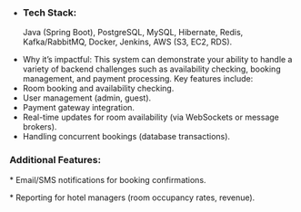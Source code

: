 * <h3><b>Tech Stack:</b></h3><p></p> Java (Spring Boot), PostgreSQL, MySQL, Hibernate, Redis, Kafka/RabbitMQ, Docker, Jenkins, AWS (S3, EC2, RDS).</p>
* Why it’s impactful: This system can demonstrate your ability to handle a variety of backend challenges such as availability checking, booking management, and payment processing. Key features include:
* Room booking and availability checking.
* User management (admin, guest).
* Payment gateway integration.
* Real-time updates for room availability (via WebSockets or message brokers).
* Handling concurrent bookings (database transactions).
 <h3><b>Additional Features:</b></h3><p>
* Email/SMS notifications for booking confirmations.</p>
* Reporting for hotel managers (room occupancy rates, revenue).
